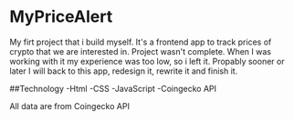 # MyPriceAlert

My firt project that i build myself. It's a frontend app to track prices of crypto that we are interested in. Project wasn't complete. When I was working with it my experience was too low, so i left it. Propably sooner or later I will back to this app, redesign it, rewrite it and finish it.

##Technology
-Html
-CSS
-JavaScript
-Coingecko API

All data are from Coingecko API
